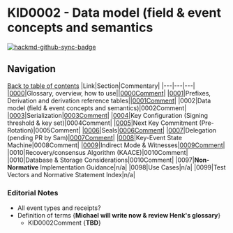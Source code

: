 # KID0002 - Data model (field & event concepts and semantics

[![hackmd-github-sync-badge](https://hackmd.io/6Qu57GIkR9S1UFX6y-5I5g/badge)](https://hackmd.io/6Qu57GIkR9S1UFX6y-5I5g)

## Navigation


[Back to table of contents](readme.md)
|Link|Section|Commentary|
|---|---|---|
|[0000](kid0000.md)|Glossary, overview, how to use||[0000Comment](kid0000Comment.md)|
|[0001](kid0001.md)|Prefixes, Derivation and derivation reference tables||[0001Comment](kid0001Comment.md)|
|0002|Data model (field & event concepts and semantics)|0002Comment|
|[0003](kid0003.md)|Serialization|[0003Comment](kid0003Comment.md)|
|[0004](kid0004.md)|Key Configuration (Signing threshold & key set)|0004Comment|
|[0005](kid0005.md)|Next Key Commitment (Pre-Rotation)|0005Comment|
|[0006](kid0006.md)|Seals|[0006Comment](kid0006Comment.md)|
|[0007](kid0007.md)|Delegation (pending PR by Sam)|[0007Comment](kid0007Comment.md)|
|[0008](kid0008.md)|Key-Event State Machine|0008Comment|
|[0009](kid0009.md)|Indirect Mode & Witnesses|[0009Comment](kid0009Comment.md)|
|0010|Recovery/consensus Algorithm (KAACE)|0010Comment|
|0010|Database & Storage Considerations|0010Comment|
|0097|**Non-Normative** Implementation Guidance|n/a|
|0098|Use Cases|n/a|
|0099|Test Vectors and Normative Statement Index|n/a|

### Editorial Notes
* All event types and receipts? 
* Definition of terms {**Michael will write now & review Henk's glossary**}
    * KID0002Comment {**TBD**}
